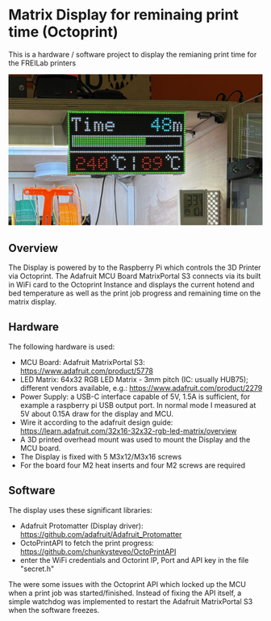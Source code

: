 # Matrix Display for reminaing print time (Octoprint)

This is a hardware / software project to display the remianing print time for the FREILab printers

![Closup of display](Hardware/images/closeup.JPG?raw=true "Closeup")

## Overview
The Display is powered by to the Raspberry Pi which controls the 3D Printer via Octoprint. The Adafruit MCU Board MatrixPortal S3 connects via its built in WiFi card to the Octoprint Instance and displays the current hotend and bed temperature as well as the print job progress and remaining time on the matrix display.

## Hardware
The following hardware is used:
- MCU Board: Adafruit MatrixPortal S3: https://www.adafruit.com/product/5778
- LED Matrix: 64x32 RGB LED Matrix - 3mm pitch (IC: usually HUB75); different vendors available, e.g.: https://www.adafruit.com/product/2279
- Power Supply: a USB-C interface capable of 5V, 1.5A is sufficient, for example a raspberry pi USB output port. In normal mode I measured at 5V about 0.15A draw for the display and MCU.
- Wire it according to the adafruit design guide: https://learn.adafruit.com/32x16-32x32-rgb-led-matrix/overview
- A 3D printed overhead mount was used to mount the Display and the MCU board.
- The Display is fixed with 5 M3x12/M3x16 screws
- For the board four M2 heat inserts and four M2 screws are required

## Software
The display uses these significant libraries:
- Adafruit Protomatter (Display driver): https://github.com/adafruit/Adafruit_Protomatter
- OctoPrintAPI to fetch the print progress: https://github.com/chunkysteveo/OctoPrintAPI
- enter the WiFi credentials and Octorint IP, Port and API key in the file "secret.h"

The were some issues with the Octoprint API which locked up the MCU when a print job was started/finished. Instead of fixing the API itself, a simple watchdog was implemented to restart the Adafruit MatrixPortal S3 when the software freezes.
